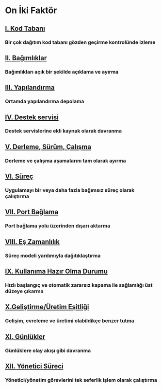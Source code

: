 On İki Faktör
=============

## [I. Kod Tabanı](./codebase)
### Bir çok dağıtım kod tabanı gözden geçirme kontrolünde izleme

## [II. Bağımlıklar](./dependencies)
### Bağımlıkları açık bir şekilde açıklama ve ayırma

## [III. Yapılandırma](./config)
### Ortamda yapılandırma depolama

## [IV. Destek servisi](./backing-services)
### Destek servislerine ekli kaynak olarak davranma

## [V. Derleme, Sürüm, Çalışma](./build-release-run)
### Derleme ve çalışma aşamalarını tam olarak ayırma

## [VI. Süreç](./processes)
### Uygulamayı bir veya daha fazla bağımsız süreç olarak çalıştırma

## [VII. Port Bağlama](./port-binding)
### Port bağlama yolu üzerinden dışarı aktarma

## [VIII. Eş Zamanlılık](./concurrency)
### Süreç modeli yardımıyla dağıtıklaştırma

## [IX. Kullanıma Hazır Olma Durumu](./disposability)
### Hızlı başlangıç ve otomatik zararsız kapama ile sağlamlığı üst düzeye çıkarma

## [X.Geliştirme/Üretim Eşitliği](./dev-prod-parity)
### Gelişim, evreleme ve üretimi olabildikçe benzer tutma

## [XI. Günlükler](./logs)
### Günlüklere olay akışı gibi davranma

## [XII. Yönetici Süreci](./admin-processes)
### Yönetici/yönetim görevlerini tek seferlik işlem olarak çalıştırma
